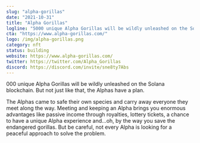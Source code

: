 ```yaml
---
slug: "alpha-gorillas"
date: "2021-10-31"
title: "Alpha Gorillas"
logline: "5000 unique Alpha Gorillas will be wildly unleashed on the Solana blockchain. But not just like that, the Alphas have a plan."
cta: "https://www.alpha-gorillas.com/"
logo: /img/alpha-gorillas.png
category: nft
status: building
website: https://www.alpha-gorillas.com/
twitter: https://twitter.com/Alpha_Gorillas
discord: https://discord.com/invite/sne8ty7Abs
---
```


000 unique Alpha Gorillas will be wildly unleashed on the Solana blockchain. But not just like that, the Alphas have a plan.


The Alphas came to safe their own species and carry away everyone they meet along the way.
Meeting and keeping an Alpha brings you enormous advantages like passive income through royalties, lottery tickets, a chance to have a unique Alpha experience and...oh, by the way you save the endangered gorillas. 
But be careful, not every Alpha is looking for a peaceful approach to solve the problem.
